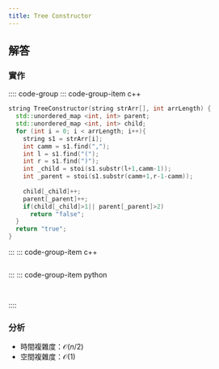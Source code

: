 ```yaml
---
title: Tree Constructor
---
```



## 解答


### 實作

:::: code-group
::: code-group-item c++

``` cpp
string TreeConstructor(string strArr[], int arrLength) {
  std::unordered_map <int, int> parent;
  std::unordered_map <int, int> child;
  for (int i = 0; i < arrLength; i++){
    string s1 = strArr[i];
    int camm = s1.find(",");
    int l = s1.find("(");
    int r = s1.find(")");
    int _child = stoi(s1.substr(l+1,camm-1));
    int _parent = stoi(s1.substr(camm+1,r-1-camm));
    
    child[_child]++;
    parent[_parent]++;
    if(child[_child]>1|| parent[_parent]>2)
      return "false";
  }
  return "true";
}


```

:::
::: code-group-item c++
``` cpp


```

:::
::: code-group-item python

``` python
   
```
::::

### 分析
- 時間複雜度：$\mathcal{O}(n/2)$
- 空間複雜度：$\mathcal{O}(1)$  
